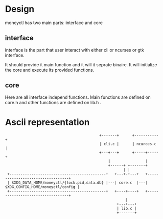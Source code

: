 # Design

moneyctl has two main parts: interface and core

## interface

interface is the part that user interact with either cli or ncurses or gtk
interface.

It should provide it main function and it will it seprate binaire.
It will initialize the core and execute its provided functions.

## core

Here are all interface independ functions. Main functions are defined on core.h
and other functions are defined on lib.h .

# Ascii representation

```
                                           +-------+      +-----------+
                                           | cli.c |      | ncurces.c |
                                           +---+---+      +-----+-----+
                                               |                |
                                               +------+ +-------+
                                                      | |
 +--------------------------------------------+   +---+-+---+   +----------------------------------+
 | $XDG_DATA_HOME/moneyctl/{lock.pid,data.db} |---| core.c  |---| $XDG_CONFIG_HOME/moneyctl/config |
 +--------------------------------------------+   +----+----+   +----------------------------------+
                                                       |
                                                   +---+---+
                                                   | lib.c |
                                                   +-------+
```
